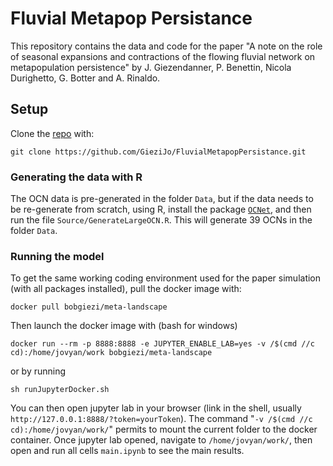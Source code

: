 # Fluvial Metapop Persistance

This repository contains the data and code for the paper "A note on the role of seasonal expansions and contractions of the flowing fluvial network on metapopulation persistence" by J. Giezendanner, P. Benettin, Nicola Durighetto, G. Botter and A. Rinaldo.

## Setup
Clone the [repo](https://github.com/GieziJo/FluvialMetapopPersistance.git) with:
```shell
git clone https://github.com/GieziJo/FluvialMetapopPersistance.git
```

### Generating the data with R
The OCN data is pre-generated in the folder `Data`, but if the data needs to be re-generate from scratch, using R, install the package [`OCNet`](https://github.com/lucarraro/OCNet), and then run the file `Source/GenerateLargeOCN.R`. This will generate 39 OCNs in the folder `Data`.

### Running the model
To get the same working coding environment used for the paper simulation (with all packages installed), pull the docker image with:
```shell
docker pull bobgiezi/meta-landscape
```
Then launch the docker image with (bash for windows)
```shell
docker run --rm -p 8888:8888 -e JUPYTER_ENABLE_LAB=yes -v /$(cmd //c cd):/home/jovyan/work bobgiezi/meta-landscape
```
or by running
```shell
sh runJupyterDocker.sh
```

You can then open jupyter lab in your browser (link in the shell, usually `http://127.0.0.1:8888/?token=yourToken`).
The command "`-v /$(cmd //c cd):/home/jovyan/work/`" permits to mount the current folder to the docker container.
Once jupyter lab opened, navigate to `/home/jovyan/work/`, then open and run all cells `main.ipynb` to see the main results.